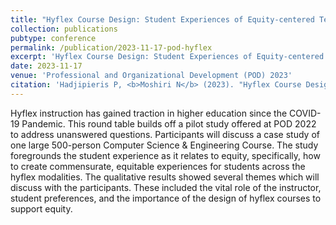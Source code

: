 ```yaml
---
title: "Hyflex Course Design: Student Experiences of Equity-centered Technology Enhanced Curriculum"
collection: publications
pubtype: conference
permalink: /publication/2023-11-17-pod-hyflex
excerpt: 'Hyflex Course Design: Student Experiences of Equity-centered Technology Enhanced Curriculum'
date: 2023-11-17
venue: 'Professional and Organizational Development (POD) 2023'
citation: 'Hadjipieris P, <b>Moshiri N</b> (2023). "Hyflex Course Design: Student Experiences of Equity-centered Technology Enhanced Curriculum." <i>Professional and Organizational Development (POD) 2023</i>. Talk.'
---
```

Hyflex instruction has gained traction in higher education since the COVID-19 Pandemic. This round table builds off a pilot study offered at POD 2022 to address unanswered questions. Participants will discuss a case study of one large 500-person Computer Science & Engineering Course. The study foregrounds the student experience as it relates to equity, specifically, how to create commensurate, equitable experiences for students across the hyflex modalities. The qualitative results showed several themes which will discuss with the participants. These included the vital role of the instructor, student preferences, and the importance of the design of hyflex courses to support equity.
